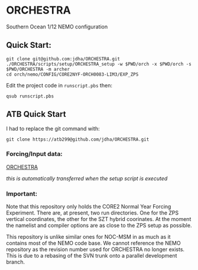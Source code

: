 # ORCHESTRA
Southern Ocean 1/12 NEMO configuration

## Quick Start:

```
git clone git@github.com:jdha/ORCHESTRA.git
./ORCHESTRA/scripts/setup/ORCHESTRA_setup -w $PWD/orch -x $PWD/orch -s $PWD/ORCHESTRA -m archer
cd orch/nemo/CONFIG/CORE2NYF-ORCH0083-LIM3/EXP_ZPS
```
Edit the project code in  `runscript.pbs` then:
```
qsub runscript.pbs
```

## ATB Quick Start

I had to replace the git command with:

```
git clone https://atb299@github.com/jdha/ORCHESTRA.git
```

### Forcing/Input data:

[ORCHESTRA](http://gws-access.ceda.ac.uk/public/jmmp_collab/ORCHESTRA)

_this is automatically transferred when the setup script is executed_

### Important:

Note that this repository only holds the CORE2 Normal Year Forcing Experiment. There are, at present, two run directories. One for the ZPS vertical coordinates, the other for the SZT hybrid coorinates. At the moment the namelist and compiler options are as close to the ZPS setup as possible. 

This repository is unlike similar ones for NOC-MSM in as much as it contains most of the NEMO code base. We cannot reference the NEMO repository as the revision number used for ORCHESTRA no longer exists. This is due to a rebasing of the SVN trunk onto a parallel development branch.
